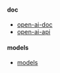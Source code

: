#### doc
* [open-ai-doc](https://platform.openai.com/docs/introduction/overview)
* [open-ai-api](https://platform.openai.com/docs/api-reference)


#### models
* [models](https://platform.openai.com/docs/models)
